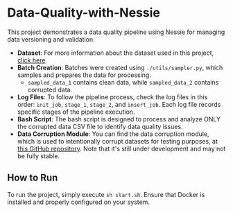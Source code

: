 # Data-Quality-with-Nessie

This project demonstrates a data quality pipeline using Nessie for managing data versioning and validation.

- **Dataset**: For more information about the dataset used in this project, [click here](https://www.kaggle.com/datasets/arpit2712/amazonsalesreport?resource=download).
- **Batch Creation**: Batches were created using `./utils/sampler.py`, which samples and prepares the data for processing.
  - `sampled_data_1` contains clean data, while `sampled_data_2` contains corrupted data.
- **Log Files**: To follow the pipeline process, check the log files in this order: `init_job`, `stage_1`, `stage_2`, and `insert_job`. Each log file records specific stages of the pipeline execution.
- **Bash Script**: The bash script is designed to process and analyze ONLY the corrupted data CSV file to identify data quality issues.
- **Data Corruption Module**: You can find the data corruption module, which is used to intentionally corrupt datasets for testing purposes, at [this GitHub repository](https://github.com/ahmadMuhammadGd/Pandas-Data-Frame-Corrupter-For-Data-Pipeline-Tests). Note that it's still under development and may not be fully stable.

## How to Run

To run the project, simply execute `sh start.sh`. Ensure that Docker is installed and properly configured on your system.

